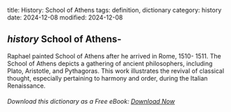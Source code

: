 title: History: School of Athens
tags: definition, dictionary
category: history
date: 2024-12-08
modified: 2024-12-08

## _history_ School of Athens-
Raphael painted School of
 Athens after he arrived in Rome, 1510-
1511.
 The
 School of Athens depicts a gathering of ancient philosophers,
 including Plato, Aristotle, and Pythagoras. This work illustrates
 the revival of classical thought, especially pertaining to harmony
 and order, during the Italian Renaissance.



###### Download *this* dictionary as a Free eBook: [Download Now]({static}static/SerfHistoryDictionary.pdf)

